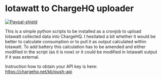 # Iotawatt to ChargeHQ uploader
[![Paypal-shield]](https://www.paypal.com/donate/?business=UZ6F4WY9P5MFY&no_recurring=0&item_name=Please+donate+if+you+like+my+work.&currency_code=AUD)

This is a simple python scripts to be installed as a cronjob to upload Iotawatt collected data into ChargeHQ. 
I hesitated a bit whether it would be better to calculate consumption or to pull it as output calculated within Iotawatt. To add battery this calculation has to be amended and either modified in the script (as it is now) or it could be modified in Iotawatt output if it was external.

Instruction how to obtain your API key is here: https://chargehq.net/kb/push-api

[Paypal-shield]: https://img.shields.io/badge/donate-paypal-blue.svg?style=flat-square&colorA=273133&colorB=b008bb "Paypal"
